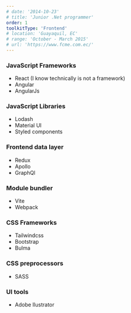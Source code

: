 ```yaml
---
# date: '2014-10-23'
# title: 'Junior .Net programmer'
order: 1
toolkitType: 'Frontend'
# location: 'Guayaquil, EC'
# range: 'October - March 2015'
# url: 'https://www.fcme.com.ec/'
---
```


### JavaScript Frameworks

- React (I know technically is not a framework)
- Angular
- AngularJs

### JavaScript Libraries

- Lodash
- Material UI
- Styled components

### Frontend data layer

- Redux
- Apollo
- GraphQl

### Module bundler

- Vite
- Webpack

### CSS Frameworks

- Tailwindcss
- Bootstrap
- Bulma

### CSS preprocessors

- SASS

### UI tools

- Adobe Ilustrator
